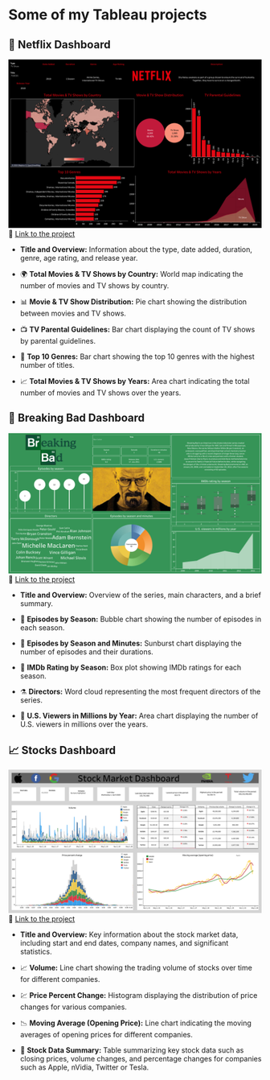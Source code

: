 # Some of my Tableau projects
## 🍿 Netflix Dashboard
![Alt text](images\netflix_dashboard.png)
🔗 [Link to the project](https://public.tableau.com/app/profile/igor.wintner/viz/NetflixDashboard_17104078979880/NetflixDashboard)

- **Title and Overview:** Information about the type, date added, duration, genre, age rating, and release year.

- 🌍 **Total Movies & TV Shows by Country:** World map indicating the number of movies and TV shows by country.

- 📊 **Movie & TV Show Distribution:** Pie chart showing the distribution between movies and TV shows.

- 📺 **TV Parental Guidelines:** Bar chart displaying the count of TV shows by parental guidelines.

- 🎥 **Top 10 Genres:** Bar chart showing the top 10 genres with the highest number of titles.

- 📈 **Total Movies & TV Shows by Years:** Area chart indicating the total number of movies and TV shows over the years.

## 🧪 Breaking Bad Dashboard
![Alt text](images\breaking_bad_dashboard.png)
🔗 [Link to the project](https://public.tableau.com/app/profile/igor.wintner/viz/breaking_bad_dashboard/Dashboard1)

- **Title and Overview:** Overview of the series, main characters, and a brief summary.

- 💉 **Episodes by Season:** Bubble chart showing the number of episodes in each season.

- 🧬 **Episodes by Season and Minutes:** Sunburst chart displaying the number of episodes and their durations.

- 🔬 **IMDb Rating by Season:** Box plot showing IMDb ratings for each season.

- ⚗️ **Directors:** Word cloud representing the most frequent directors of the series.

- 🧫 **U.S. Viewers in Millions by Year:** Area chart displaying the number of U.S. viewers in millions over the years.

## 📈 Stocks Dashboard
![Alt text](images\stocks_dashboard.png)
🔗 [Link to the project](https://public.tableau.com/app/profile/igor.wintner/viz/stocks_dashboard/Dashboard)

- **Title and Overview:** Key information about the stock market data, including start and end dates, company names, and significant statistics.

- 📈 **Volume:** Line chart showing the trading volume of stocks over time for different companies.

- 💹 **Price Percent Change:** Histogram displaying the distribution of price changes for various companies.

- 📉 **Moving Average (Opening Price):** Line chart indicating the moving averages of opening prices for different companies.

- 💼 **Stock Data Summary:** Table summarizing key stock data such as closing prices, volume changes, and percentage changes for companies such as Apple, nVidia, Twitter or Tesla.